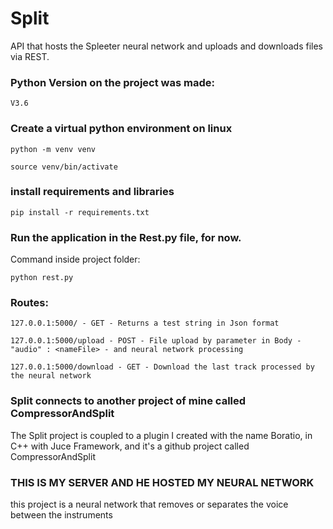 # Split
 API that hosts the Spleeter neural network and uploads and downloads files via REST.
 
### Python Version on the project was made:
``
V3.6
``
 
 ### Create a virtual python environment on linux
 ```
 python -m venv venv
 ```
 
 ```
 source venv/bin/activate
 ```
 ### install requirements and libraries
 ```
 pip install -r requirements.txt
 ```

 ### Run the application in the Rest.py file, for now.
Command inside project folder: 
```
python rest.py
```

### Routes: 
```
127.0.0.1:5000/ - GET - Returns a test string in Json format

127.0.0.1:5000/upload - POST - File upload by parameter in Body - "audio" : <nameFile> - and neural network processing
 
127.0.0.1:5000/download - GET - Download the last track processed by the neural network
```
### Split connects to another project of mine called CompressorAndSplit

The Split project is coupled to a plugin I created with the name Boratio, in C++ with Juce Framework, and it's a github project called CompressorAndSplit

### THIS IS MY SERVER AND HE HOSTED MY NEURAL NETWORK
this project is a neural network that removes or separates the voice between the instruments
 
 
